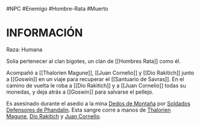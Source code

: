 #NPC #Enemigo #Hombre-Rata #Muerto 
# INFORMACIÓN
Raza: Humana

Solia pertenecer al clan bigotes, un clan de [[Hombres Rata]] como él.

Acompañó a [[Thalorien Magune]], [[Juan Cornelio]] y [[Dio Rakitich]] junto a [[Goswin]] en un viaje para recuperar el [[Santuario de Savras]]. En el camino de vuelta le roba a [[Dio Rakitich]] y a [[Juan Cornelio]] todas su monedas, y deja atrás a [[Goswin]] para salvarse el pellejo.

Es asesinado durante el asedio a la mina [Dedos de Montaña](app://obsidian.md/Dedos%20de%20Monta%C3%B1a) por [Soldados Defensores de Phandalin](app://obsidian.md/Soldados%20Defensores%20de%20Phandalin). Esta sangre corre a manos de [Thalorien Magune](app://obsidian.md/Thalorien%20Magune), [Dio Rakitich](app://obsidian.md/Dio%20Rakitich) y [Juan Cornelio](app://obsidian.md/Juan%20Cornelio).